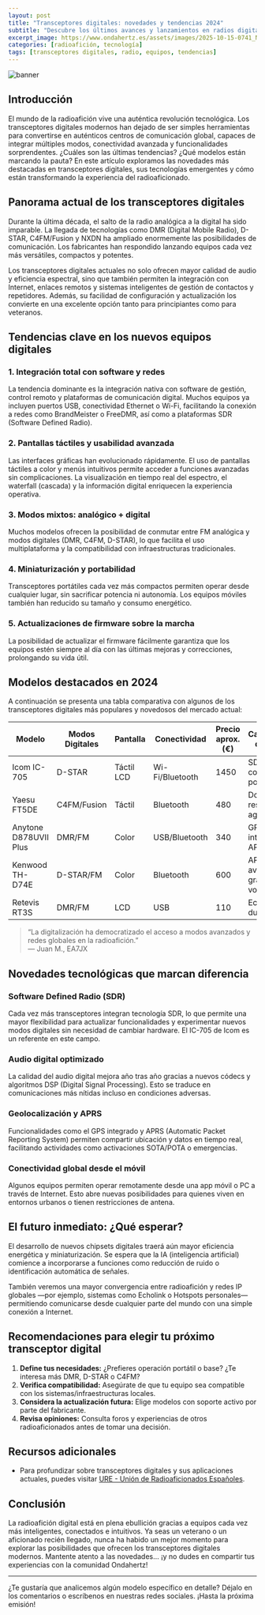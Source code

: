 ```yaml
---
layout: post
title: "Transceptores digitales: novedades y tendencias 2024"
subtitle: "Descubre los últimos avances y lanzamientos en radios digitales para radioaficionados"
excerpt_image: https://www.ondahertz.es/assets/images/2025-10-15-0741_Novedades_en_transceptores_digitales.png
categories: [radioafición, tecnología]
tags: [transceptores digitales, radio, equipos, tendencias]
---
```


![banner](https://www.ondahertz.es/assets/images/2025-10-15-0741_Novedades_en_transceptores_digitales.png "Ilustración colorida de transceptores digitales y equipos de radio, destacando la tecnología en radioafición.")

## Introducción

El mundo de la radioafición vive una auténtica revolución tecnológica. Los transceptores digitales modernos han dejado de ser simples herramientas para convertirse en auténticos centros de comunicación global, capaces de integrar múltiples modos, conectividad avanzada y funcionalidades sorprendentes. ¿Cuáles son las últimas tendencias? ¿Qué modelos están marcando la pauta? En este artículo exploramos las novedades más destacadas en transceptores digitales, sus tecnologías emergentes y cómo están transformando la experiencia del radioaficionado.

## Panorama actual de los transceptores digitales

Durante la última década, el salto de la radio analógica a la digital ha sido imparable. La llegada de tecnologías como DMR (Digital Mobile Radio), D-STAR, C4FM/Fusion y NXDN ha ampliado enormemente las posibilidades de comunicación. Los fabricantes han respondido lanzando equipos cada vez más versátiles, compactos y potentes.

Los transceptores digitales actuales no solo ofrecen mayor calidad de audio y eficiencia espectral, sino que también permiten la integración con Internet, enlaces remotos y sistemas inteligentes de gestión de contactos y repetidores. Además, su facilidad de configuración y actualización los convierte en una excelente opción tanto para principiantes como para veteranos.

## Tendencias clave en los nuevos equipos digitales

### 1. Integración total con software y redes

La tendencia dominante es la integración nativa con software de gestión, control remoto y plataformas de comunicación digital. Muchos equipos ya incluyen puertos USB, conectividad Ethernet o Wi-Fi, facilitando la conexión a redes como BrandMeister o FreeDMR, así como a plataformas SDR (Software Defined Radio).

### 2. Pantallas táctiles y usabilidad avanzada

Las interfaces gráficas han evolucionado rápidamente. El uso de pantallas táctiles a color y menús intuitivos permite acceder a funciones avanzadas sin complicaciones. La visualización en tiempo real del espectro, el waterfall (cascada) y la información digital enriquecen la experiencia operativa.

### 3. Modos mixtos: analógico + digital

Muchos modelos ofrecen la posibilidad de conmutar entre FM analógica y modos digitales (DMR, C4FM, D-STAR), lo que facilita el uso multiplataforma y la compatibilidad con infraestructuras tradicionales.

### 4. Miniaturización y portabilidad

Transceptores portátiles cada vez más compactos permiten operar desde cualquier lugar, sin sacrificar potencia ni autonomía. Los equipos móviles también han reducido su tamaño y consumo energético.

### 5. Actualizaciones de firmware sobre la marcha

La posibilidad de actualizar el firmware fácilmente garantiza que los equipos estén siempre al día con las últimas mejoras y correcciones, prolongando su vida útil.

## Modelos destacados en 2024

A continuación se presenta una tabla comparativa con algunos de los transceptores digitales más populares y novedosos del mercado actual:

| Modelo                 | Modos Digitales      | Pantalla   | Conectividad      | Precio aprox. (€) | Característica destacada         |
|------------------------|---------------------|------------|-------------------|-------------------|----------------------------------|
| Icom IC-705            | D-STAR              | Táctil LCD | Wi-Fi/Bluetooth   | 1450              | SDR compacto portátil            |
| Yaesu FT5DE            | C4FM/Fusion         | Táctil     | Bluetooth         | 480               | Doble banda, resistente al agua  |
| Anytone D878UVII Plus  | DMR/FM              | Color      | USB/Bluetooth     | 340               | GPS integrado, APRS              |
| Kenwood TH-D74E        | D-STAR/FM           | Color      | Bluetooth         | 600               | APRS avanzado, grabación de voz  |
| Retevis RT3S           | DMR/FM              | LCD        | USB               | 110               | Económico, dual band             |

> “La digitalización ha democratizado el acceso a modos avanzados y redes globales en la radioafición.”  
> — Juan M., EA7JX

## Novedades tecnológicas que marcan diferencia

### Software Defined Radio (SDR)

Cada vez más transceptores integran tecnología SDR, lo que permite una mayor flexibilidad para actualizar funcionalidades y experimentar nuevos modos digitales sin necesidad de cambiar hardware. El IC-705 de Icom es un referente en este campo.

### Audio digital optimizado

La calidad del audio digital mejora año tras año gracias a nuevos códecs y algoritmos DSP (Digital Signal Processing). Esto se traduce en comunicaciones más nítidas incluso en condiciones adversas.

### Geolocalización y APRS

Funcionalidades como el GPS integrado y APRS (Automatic Packet Reporting System) permiten compartir ubicación y datos en tiempo real, facilitando actividades como activaciones SOTA/POTA o emergencias.

### Conectividad global desde el móvil

Algunos equipos permiten operar remotamente desde una app móvil o PC a través de Internet. Esto abre nuevas posibilidades para quienes viven en entornos urbanos o tienen restricciones de antena.

## El futuro inmediato: ¿Qué esperar?

El desarrollo de nuevos chipsets digitales traerá aún mayor eficiencia energética y miniaturización. Se espera que la IA (inteligencia artificial) comience a incorporarse a funciones como reducción de ruido o identificación automática de señales.

También veremos una mayor convergencia entre radioafición y redes IP globales —por ejemplo, sistemas como Echolink o Hotspots personales— permitiendo comunicarse desde cualquier parte del mundo con una simple conexión a Internet.

## Recomendaciones para elegir tu próximo transceptor digital

1. **Define tus necesidades:** ¿Prefieres operación portátil o base? ¿Te interesa más DMR, D-STAR o C4FM?
2. **Verifica compatibilidad:** Asegúrate de que tu equipo sea compatible con los sistemas/infraestructuras locales.
3. **Considera la actualización futura:** Elige modelos con soporte activo por parte del fabricante.
4. **Revisa opiniones:** Consulta foros y experiencias de otros radioaficionados antes de tomar una decisión.

## Recursos adicionales

- Para profundizar sobre transceptores digitales y sus aplicaciones actuales, puedes visitar [URE - Unión de Radioaficionados Españoles](https://www.ure.es/radioaficion/digital/).

## Conclusión

La radioafición digital está en plena ebullición gracias a equipos cada vez más inteligentes, conectados e intuitivos. Ya seas un veterano o un aficionado recién llegado, nunca ha habido un mejor momento para explorar las posibilidades que ofrecen los transceptores digitales modernos. Mantente atento a las novedades… ¡y no dudes en compartir tus experiencias con la comunidad Ondahertz!

---

¿Te gustaría que analicemos algún modelo específico en detalle? Déjalo en los comentarios o escríbenos en nuestras redes sociales. ¡Hasta la próxima emisión!